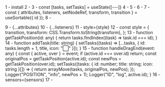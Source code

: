 1 - install
2 - <DndContext sensors={sensors} collisionDetection={closestCorners} onDragEnd={handleDragEnd}>
3 - const [tasks, setTasks] = useState([---]}
4 - <ColumnComponent tasks={tasks} />
5 - <SortableContext items={tasks} strategy={verticalListSortingStrategy}>
6 - <Task key={item.id} id={item.id} title={item.title} icon={item.icon} />
7 - const { attributes, listeners, setNodeRef, transform, transition } = useSortable({ id });
8 - <div className="text-black group flex items-center justify-between bg-white my-2 p-3 rounded-md shadow-sm shadow-stone-400 hover:shadow-md cursor-pointer hover:cursor-grab touch-none"  ref={setNodeRef}  >
9 - {...attributes}
10 - {...listeners}
11 - style={style}
12 - const style = { transition, transform: CSS.Transform.toString(transform), };
13 - function getTaskPosition(id: any) { return tasks.findIndex((task) => task.id === id); }
14 - function addTask(title: string) { setTasks((tasks) => [...tasks, { id: tasks.length + 1, title, icon: "⬜" }]); }
15 - function handleDragEnd(event: any) {
const { active, over } = event;
if (active.id === over.id) return;
const originalPos = getTaskPosition(active.id);
const newPos = getTaskPosition(over.id);
setTasks((tasks: { id: number; title: string; icon: string }[]) => {
return arrayMove(tasks, originalPos, newPos);
});
Logger("POSITION", "info", newPos + 1);
Logger("ID", "log", active.id);
}
16 - sensors={sensors}
17 - <CustomInput onSubmit={addTask} />
